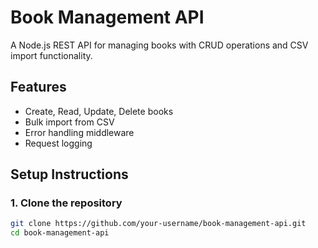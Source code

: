 # Book Management API

A Node.js REST API for managing books with CRUD operations and CSV import functionality.

## Features
- Create, Read, Update, Delete books
- Bulk import from CSV
- Error handling middleware
- Request logging

## Setup Instructions

### 1. Clone the repository
```bash
git clone https://github.com/your-username/book-management-api.git
cd book-management-api
